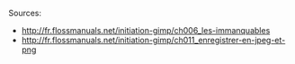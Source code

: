 Sources:

- <http://fr.flossmanuals.net/initiation-gimp/ch006_les-immanquables>
- <http://fr.flossmanuals.net/initiation-gimp/ch011_enregistrer-en-jpeg-et-png>

